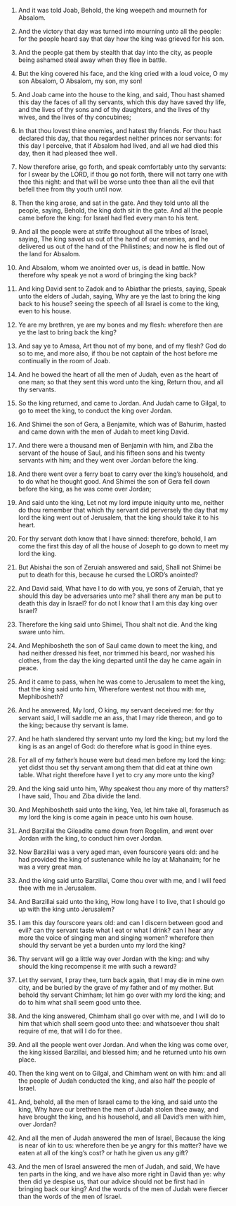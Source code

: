 1. And it was told Joab, Behold, the king weepeth and
mourneth for Absalom.

2. And the victory that day was turned into mourning unto all the
people: for the people heard say that day how the king was grieved for
his son.

3. And the people gat them by stealth that day into the city, as
people being ashamed steal away when they flee in battle.

4. But the king covered his face, and the king cried with a loud
voice, O my son Absalom, O Absalom, my son, my son!

5. And Joab
came into the house to the king, and said, Thou hast shamed this day
the faces of all thy servants, which this day have saved thy life, and
the lives of thy sons and of thy daughters, and the lives of thy
wives, and the lives of thy concubines;

6. In that thou lovest thine
enemies, and hatest thy friends. For thou hast declared this day, that
thou regardest neither princes nor servants: for this day I perceive,
that if Absalom had lived, and all we had died this day, then it had
pleased thee well.

7. Now therefore arise, go forth, and speak comfortably unto thy
servants: for I swear by the LORD, if thou go not forth, there will
not tarry one with thee this night: and that will be worse unto thee
than all the evil that befell thee from thy youth until now.

8. Then the king arose, and sat in the gate. And they told unto all
the people, saying, Behold, the king doth sit in the gate. And all the
people came before the king: for Israel had fled every man to his
tent.

9. And all the people were at strife throughout all the tribes of
Israel, saying, The king saved us out of the hand of our enemies, and
he delivered us out of the hand of the Philistines; and now he is fled
out of the land for Absalom.

10. And Absalom, whom we anointed over us, is dead in battle. Now
therefore why speak ye not a word of bringing the king back?

11. And king David sent to Zadok and to Abiathar the priests, saying,
Speak unto the elders of Judah, saying, Why are ye the last to bring
the king back to his house? seeing the speech of all Israel is come to
the king, even to his house.

12. Ye are my brethren, ye are my bones and my flesh: wherefore then
are ye the last to bring back the king?

13. And say ye to Amasa,
Art thou not of my bone, and of my flesh? God do so to me, and more
also, if thou be not captain of the host before me continually in the
room of Joab.

14. And he bowed the heart of all the men of Judah, even as the
heart of one man; so that they sent this word unto the king, Return
thou, and all thy servants.

15. So the king returned, and came to Jordan. And Judah came to
Gilgal, to go to meet the king, to conduct the king over Jordan.

16. And Shimei the son of Gera, a Benjamite, which was of Bahurim,
hasted and came down with the men of Judah to meet king David.

17. And there were a thousand men of Benjamin with him, and Ziba the
servant of the house of Saul, and his fifteen sons and his twenty
servants with him; and they went over Jordan before the king.

18. And there went over a ferry boat to carry over the king’s
household, and to do what he thought good. And Shimei the son of Gera
fell down before the king, as he was come over Jordan;

19. And said
unto the king, Let not my lord impute iniquity unto me, neither do
thou remember that which thy servant did perversely the day that my
lord the king went out of Jerusalem, that the king should take it to
his heart.

20. For thy servant doth know that I have sinned: therefore, behold,
I am come the first this day of all the house of Joseph to go down to
meet my lord the king.

21. But Abishai the son of Zeruiah answered and said, Shall not
Shimei be put to death for this, because he cursed the LORD’s
anointed?

22. And David said, What have I to do with you, ye sons
of Zeruiah, that ye should this day be adversaries unto me? shall
there any man be put to death this day in Israel? for do not I know
that I am this day king over Israel?

23. Therefore the king said
unto Shimei, Thou shalt not die. And the king sware unto him.

24. And Mephibosheth the son of Saul came down to meet the king, and
had neither dressed his feet, nor trimmed his beard, nor washed his
clothes, from the day the king departed until the day he came again in
peace.

25. And it came to pass, when he was come to Jerusalem to meet the
king, that the king said unto him, Wherefore wentest not thou with me,
Mephibosheth?

26. And he answered, My lord, O king, my servant
deceived me: for thy servant said, I will saddle me an ass, that I may
ride thereon, and go to the king; because thy servant is lame.

27. And he hath slandered thy servant unto my lord the king; but my
lord the king is as an angel of God: do therefore what is good in
thine eyes.

28. For all of my father’s house were but dead men before my lord
the king: yet didst thou set thy servant among them that did eat at
thine own table. What right therefore have I yet to cry any more unto
the king?

29. And the king said unto him, Why speakest thou any
more of thy matters? I have said, Thou and Ziba divide the land.

30. And Mephibosheth said unto the king, Yea, let him take all,
forasmuch as my lord the king is come again in peace unto his own
house.

31. And Barzillai the Gileadite came down from Rogelim, and went
over Jordan with the king, to conduct him over Jordan.

32. Now Barzillai was a very aged man, even fourscore years old: and
he had provided the king of sustenance while he lay at Mahanaim; for
he was a very great man.

33. And the king said unto Barzillai, Come thou over with me, and I
will feed thee with me in Jerusalem.

34. And Barzillai said unto the king, How long have I to live, that
I should go up with the king unto Jerusalem?

35. I am this day
fourscore years old: and can I discern between good and evil? can thy
servant taste what I eat or what I drink? can I hear any more the
voice of singing men and singing women? wherefore then should thy
servant be yet a burden unto my lord the king?

36. Thy servant will
go a little way over Jordan with the king: and why should the king
recompense it me with such a reward?

37. Let thy servant, I pray
thee, turn back again, that I may die in mine own city, and be buried
by the grave of my father and of my mother. But behold thy servant
Chimham; let him go over with my lord the king; and do to him what
shall seem good unto thee.

38. And the king answered, Chimham shall go over with me, and I will
do to him that which shall seem good unto thee: and whatsoever thou
shalt require of me, that will I do for thee.

39. And all the people went over Jordan. And when the king was come
over, the king kissed Barzillai, and blessed him; and he returned unto
his own place.

40. Then the king went on to Gilgal, and Chimham went on with him:
and all the people of Judah conducted the king, and also half the
people of Israel.

41. And, behold, all the men of Israel came to the king, and said
unto the king, Why have our brethren the men of Judah stolen thee
away, and have brought the king, and his household, and all David’s
men with him, over Jordan?

42. And all the men of Judah answered
the men of Israel, Because the king is near of kin to us: wherefore
then be ye angry for this matter? have we eaten at all of the king’s
cost? or hath he given us any gift?

43. And the men of Israel
answered the men of Judah, and said, We have ten parts in the king,
and we have also more right in David than ye: why then did ye despise
us, that our advice should not be first had in bringing back our king?
And the words of the men of Judah were fiercer than the words of the
men of Israel.